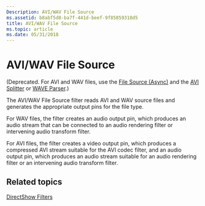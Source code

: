 ```yaml
---
Description: AVI/WAV File Source
ms.assetid: b8abf5d8-ba7f-441d-beef-9f85859318d5
title: AVI/WAV File Source
ms.topic: article
ms.date: 05/31/2018
---
```


# AVI/WAV File Source

(Deprecated. For AVI and WAV files, use the [File Source (Async)](file-source--async--filter.md) and the [AVI Splitter](avi-splitter-filter.md) or [WAVE Parser](wave-parser-filter.md).)

The AVI/WAV File Source filter reads AVI and WAV source files and generates the appropriate output pins for the file type.

For WAV files, the filter creates an audio output pin, which produces an audio stream that can be connected to an audio rendering filter or intervening audio transform filter.

For AVI files, the filter creates a video output pin, which produces a compressed AVI stream suitable for the AVI codec filter, and an audio output pin, which produces an audio stream suitable for an audio rendering filter or an intervening audio transform filter.

## Related topics

<dl> <dt>

[DirectShow Filters](directshow-filters.md)
</dt> </dl>

 

 



